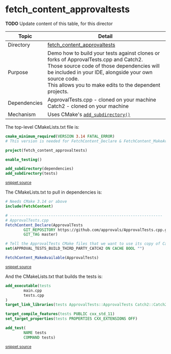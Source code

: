 <!--
GENERATED FILE - DO NOT EDIT
This file was generated by [MarkdownSnippets](https://github.com/SimonCropp/MarkdownSnippets).
Source File: /fetch_content_approvaltests/mdsource/README.source.md
To change this file edit the source file and then execute ./run_markdown_templates.sh.
-->

# fetch_content_approvaltests

 <!-- include: fetch_content_approvaltests. path: /fetch_content_approvaltests/mdsource/fetch_content_approvaltests.include.md -->
**TODO** Update content of this table, for this director

| Topic        | Detail                                                       |
| ------------ | ------------------------------------------------------------ |
| Directory    | [fetch_content_approvaltests](/fetch_content_approvaltests/)                        |
| Purpose      | Demo how to build your tests against clones or forks of ApprovalTests.cpp and Catch2.<br />Those source code of those dependencies will be included in your IDE, alongside your own source code.<br />This allows you to make edits to the dependent projects. |
| Dependencies | ApprovalTests.cpp - cloned on your machine<br />Catch2 - cloned on your machine |
| Mechanism    | Uses CMake's [`add_subdirectory()`](https://cmake.org/cmake/help/latest/command/add_subdirectory.html) |
 <!-- end include: fetch_content_approvaltests. path: /fetch_content_approvaltests/mdsource/fetch_content_approvaltests.include.md -->

The top-level CMakeLists.txt file is:

 <!-- include: inc_fetch_content_approvaltests_cmakelists. path: /mdsource/mdincludes/inc_fetch_content_approvaltests_cmakelists.include.md -->

```cmake
cmake_minimum_required(VERSION 3.14 FATAL_ERROR)
# This version is needed for FetchContent_Declare & FetchContent_MakeAvailable

project(fetch_content_approvaltests)

enable_testing()

add_subdirectory(dependencies)
add_subdirectory(tests)
```
<sup><a href='https://github.com/claremacrae/ApprovalTests.cpp.CMakeSamples/blob/master/./fetch_content_approvaltests/CMakeLists.txt' title='File snippet was copied from'>snippet source</a></sup>
 <!-- end include: inc_fetch_content_approvaltests_cmakelists. path: /mdsource/mdincludes/inc_fetch_content_approvaltests_cmakelists.include.md -->

The CMakeLists.txt to pull in dependencies is:

 <!-- include: inc_fetch_content_approvaltests_dependencies_cmakelists. path: /mdsource/mdincludes/inc_fetch_content_approvaltests_dependencies_cmakelists.include.md -->

```cmake
# Needs CMake 3.14 or above
include(FetchContent)

# -------------------------------------------------------------------
# ApprovalTests.cpp
FetchContent_Declare(ApprovalTests
        GIT_REPOSITORY https://github.com/approvals/ApprovalTests.cpp.git
        GIT_TAG master)

# Tell the ApprovalTests CMake files that we want to use its copy of Catch2:
set(APPROVAL_TESTS_BUILD_THIRD_PARTY_CATCH2 ON CACHE BOOL "")

FetchContent_MakeAvailable(ApprovalTests)
```
<sup><a href='https://github.com/claremacrae/ApprovalTests.cpp.CMakeSamples/blob/master/./fetch_content_approvaltests/dependencies/CMakeLists.txt' title='File snippet was copied from'>snippet source</a></sup>
 <!-- end include: inc_fetch_content_approvaltests_dependencies_cmakelists. path: /mdsource/mdincludes/inc_fetch_content_approvaltests_dependencies_cmakelists.include.md -->

And the CMakeLists.txt that builds the tests is:

 <!-- include: inc_fetch_content_approvaltests_tests_cmakelists. path: /mdsource/mdincludes/inc_fetch_content_approvaltests_tests_cmakelists.include.md -->

```cmake
add_executable(tests
        main.cpp
        tests.cpp
)
target_link_libraries(tests ApprovalTests::ApprovalTests Catch2::Catch2)

target_compile_features(tests PUBLIC cxx_std_11)
set_target_properties(tests PROPERTIES CXX_EXTENSIONS OFF)

add_test(
        NAME tests
        COMMAND tests)
```
<sup><a href='https://github.com/claremacrae/ApprovalTests.cpp.CMakeSamples/blob/master/./fetch_content_approvaltests/tests/CMakeLists.txt' title='File snippet was copied from'>snippet source</a></sup>
 <!-- end include: inc_fetch_content_approvaltests_tests_cmakelists. path: /mdsource/mdincludes/inc_fetch_content_approvaltests_tests_cmakelists.include.md -->
